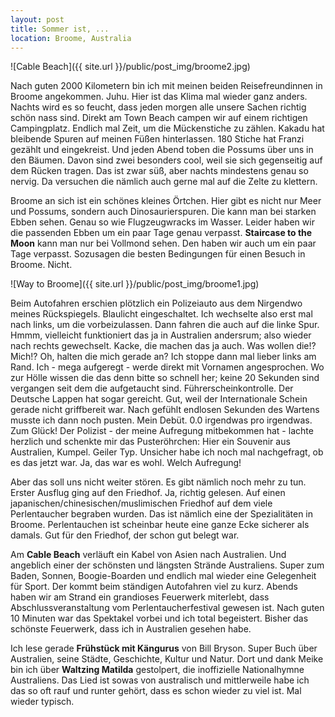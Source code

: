 ```yaml
---
layout: post
title: Sommer ist, ...
location: Broome, Australia
---
```


![Cable Beach]({{ site.url }}/public/post_img/broome2.jpg)

Nach guten 2000 Kilometern bin ich mit meinen beiden Reisefreundinnen in Broome angekommen. Juhu. Hier ist das Klima mal wieder ganz anders. Nachts wird es so feucht, dass jeden morgen alle unsere Sachen richtig schön nass sind. Direkt am Town Beach campen wir auf einem richtigen Campingplatz. Endlich mal Zeit, um die Mückenstiche zu zählen. Kakadu hat bleibende Spuren auf meinen Füßen hinterlassen. 180 Stiche hat Franzi gezählt und eingekreist. Und jeden Abend toben die Possums über uns in den Bäumen. Davon sind zwei besonders cool, weil sie sich gegenseitig auf dem Rücken tragen. Das ist zwar süß, aber nachts mindestens genau so nervig. Da versuchen die nämlich auch gerne mal auf die Zelte zu klettern.

Broome an sich ist ein schönes kleines Örtchen. Hier gibt es nicht nur Meer und Possums, sondern auch Dinosaurierspuren. Die kann man bei starken Ebben sehen. Genau so wie Flugzeugwracks im Wasser. Leider haben wir die passenden Ebben um ein paar Tage genau verpasst. **Staircase to the Moon** kann man nur bei Vollmond sehen. Den haben wir auch um ein paar Tage verpasst. Sozusagen die besten Bedingungen für einen Besuch in Broome. Nicht.

![Way to Broome]({{ site.url }}/public/post_img/broome1.jpg)

Beim Autofahren erschien plötzlich ein Polizeiauto aus dem Nirgendwo meines Rückspiegels. Blaulicht eingeschaltet. Ich wechselte also erst mal nach links, um die vorbeizulassen. Dann fahren die auch auf die linke Spur. Hmmm, vielleicht funktioniert das ja in Australien andersrum; also wieder nach rechts gewechselt. Kacke, die machen das ja auch. Was wollen die!? Mich!? Oh, halten die mich gerade an? Ich stoppe dann mal lieber links am Rand. Ich - mega aufgeregt - werde direkt mit Vornamen angesprochen. Wo zur Hölle wissen die das denn bitte so schnell her; keine 20 Sekunden sind vergangen seit dem die aufgetaucht sind. Führerscheinkontrolle. Der Deutsche Lappen hat sogar gereicht. Gut, weil der Internationale Schein gerade nicht griffbereit war. Nach gefühlt endlosen Sekunden des Wartens musste ich dann noch pusten. Mein Debüt. 0.0 irgendwas pro irgendwas. Zum Glück! Der Polizist - der meine Aufregung mitbekommen hat - lachte herzlich und schenkte mir das Pusteröhrchen: Hier ein Souvenir aus Australien, Kumpel. Geiler Typ. Unsicher habe ich noch mal nachgefragt, ob es das jetzt war. Ja, das war es wohl. Welch Aufregung!

Aber das soll uns nicht weiter stören. Es gibt nämlich noch mehr zu tun. Erster Ausflug ging auf den Friedhof. Ja, richtig gelesen. Auf einen japanischen/chinesischen/muslimischen Friedhof auf dem viele Perlentaucher begraben wurden. Das ist nämlich eine der Spezialitäten in Broome. Perlentauchen ist scheinbar heute eine ganze Ecke sicherer als damals. Gut für den Friedhof, der schon gut belegt war.

Am **Cable Beach** verläuft ein Kabel von Asien nach Australien. Und angeblich einer der schönsten und längsten Strände Australiens. Super zum Baden, Sonnen, Boogie-Boarden und endlich mal wieder eine Gelegenheit für Sport. Der kommt beim ständigen Autofahren viel zu kurz. Abends haben wir am Strand ein grandioses Feuerwerk miterlebt, dass Abschlussveranstaltung vom Perlentaucherfestival gewesen ist. Nach guten 10 Minuten war das Spektakel vorbei und ich total begeistert. Bisher das schönste Feuerwerk, dass ich in Australien gesehen habe.

Ich lese gerade **Frühstück mit Kängurus** von Bill Bryson. Super Buch über Australien, seine Städte, Geschichte, Kultur und Natur. Dort und dank Meike bin ich über **Waltzing Matilda** gestolpert, die inoffizielle Nationalhymne Australiens. Das Lied ist sowas von australisch und mittlerweile habe ich das so oft rauf und runter gehört, dass es schon wieder zu viel ist. Mal wieder typisch.